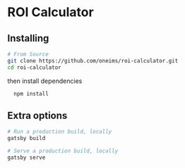 # ROI Calculator

## Installing

```bash
# From Source
git clone https://github.com/oneims/roi-calculator.git
cd roi-calculator
```

then install dependencies

```bash
  npm install
```

## Extra options

```bash
# Run a production build, locally
gatsby build

# Serve a production build, locally
gatsby serve
```
